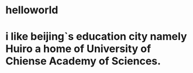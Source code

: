 # helloworld
# i like beijing`s education city namely Huiro a home of University of Chiense Academy of Sciences.
